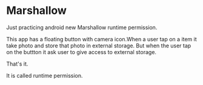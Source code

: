 # Marshallow

Just practicing android new Marshallow runtime permission.

This app has a floating button with camera icon.When a user tap on a item it take photo and store that photo in external storage.
But when the user tap on the buttton it ask user to give access to external storage.

That's it.

It is called runtime permission.

